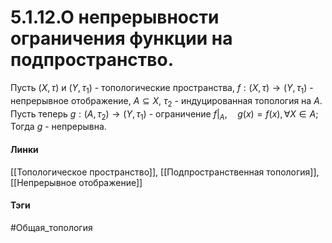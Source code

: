# 5.1.12.О непрерывности ограничения функции на подпространство.
Пусть $(X,\tau)$ и $(Y,\tau_1)$ - топологические пространства, $f:(X,\tau)\rightarrow(Y,\tau_1)$ - непрерывное отображение, $A\subseteq X$, $\tau_2$ - индуцированная топология на $A$. Пусть теперь $g:(A,\tau_2)\rightarrow(Y,\tau_1)$ - ограничение $f|_{A}, \quad g(x)=f(x),\forall X\in A$; Тогда $g$ - непрерывна.

#### Линки
[[Топологическое пространство]],
[[Подпространственная топология]],
[[Непрерывное отображение]]
#### Тэги 
 #Общая_топология